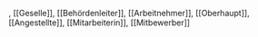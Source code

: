 , [[Geselle]], [[Behördenleiter]], [[Arbeitnehmer]], [[Oberhaupt]], [[Angestellte]], [[Mitarbeiterin]], [[Mitbewerber]]